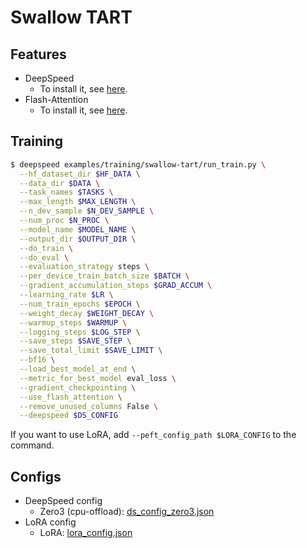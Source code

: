 # Swallow TART

## Features
- DeepSpeed
  - To install it, see [here](../../../install-deepspeed.sh).
- Flash-Attention
  - To install it, see [here](https://github.com/Dao-AILab/flash-attention?tab=readme-ov-file#installation-and-features).

## Training

```bash
$ deepspeed examples/training/swallow-tart/run_train.py \
  --hf_dataset_dir $HF_DATA \
  --data_dir $DATA \
  --task_names $TASKS \
  --max_length $MAX_LENGTH \
  --n_dev_sample $N_DEV_SAMPLE \
  --num_proc $N_PROC \
  --model_name $MODEL_NAME \
  --output_dir $OUTPUT_DIR \
  --do_train \
  --do_eval \
  --evaluation_strategy steps \
  --per_device_train_batch_size $BATCH \
  --gradient_accumulation_steps $GRAD_ACCUM \
  --learning_rate $LR \
  --num_train_epochs $EPOCH \
  --weight_decay $WEIGHT_DECAY \
  --warmup_steps $WARMUP \
  --logging_steps $LOG_STEP \
  --save_steps $SAVE_STEP \
  --save_total_limit $SAVE_LIMIT \
  --bf16 \
  --load_best_model_at_end \
  --metric_for_best_model eval_loss \
  --gradient_checkpointing \
  --use_flash_attention \
  --remove_unused_columns False \
  --deepspeed $DS_CONFIG
```

If you want to use LoRA, add `--peft_config_path $LORA_CONFIG` to the command.

## Configs
- DeepSpeed config
  - Zero3 (cpu-offload): [ds_config_zero3.json](./configs/ds_config_zero3.json)
- LoRA config
  - LoRA: [lora_config.json](./configs/lora_config.json)
